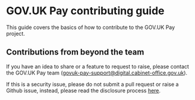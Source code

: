 # GOV.UK Pay contributing guide

This guide covers the basics of how to contribute to the GOV.UK Pay project.

## Contributions from beyond the team
If you have an idea to share or a feature to request to raise, please contact the GOV.UK Pay team (govuk-pay-support@digital.cabinet-office.gov.uk).

If this is a security issue, please do not submit a pull request or raise a Github issue, instead, please read the disclosure process [here](README.md#responsible-disclosure).
